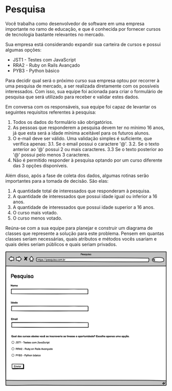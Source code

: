 # Pesquisa

Você trabalha como desenvolvedor de software em uma empresa importante no ramo de educação, e que é conhecida por fornecer cursos de tecnologia bastante relevantes no mercado. 

Sua empresa está considerando expandir sua carteira de cursos e possui algumas opções:

- JST1 - Testes com JavaScript
- RRA2 - Ruby on Rails Avançado
- PYB3 - Python básico

Para decidir qual será o próximo curso sua empresa optou por recorrer à uma pesquisa de mercado, a ser realizada diretamente com os possíveis interessados. Com isso, sua equipe foi acionada para criar o formulário de pesquisa que será utilizado para receber e validar estes dados.

Em conversa com os responsáveis, sua equipe foi capaz de levantar os seguintes requisitos referentes à pesquisa:

1. Todos os dados do formulário são obrigatórios.
2. As pessoas que responderem a pesquisa devem ter no mínimo 16 anos, já que esta será a idade mínima aceitável para os futuros alunos.
3. O e-mail deve ser válido. Uma validação simples é suficiente, que verifica apenas:
   3.1. Se o email possui o caractere '@'.
   3.2. Se o texto anterior ao '@' possui 2 ou mais caracteres.
   3.3 Se o texto posterior ao '@' possui pelo menos 3 caracteres.
4. Não é permitido responder à pesquisa optando por um curso diferente das 3 opções disponíveis.

Além disso, após a fase de coleta dos dados, algumas rotinas serão importantes para a tomada de decisão. São elas:

1. A quantidade total de interessados que responderam à pesquisa.
2. A quantidade de interessados que possui idade igual ou inferior a 16 anos.
3. A quantidade de interessados que possui idade superior a 16 anos.
4. O curso mais votado.
5. O curso menos votado.

Reúna-se com a sua equipe para planejar e construir um diagrama de classes que represente a solução para este problema. Pensem em quantas classes seriam necessárias, quais atributos e métodos vocês usariam e quais deles seriam públicos e quais seriam privados.

![](./pesquisa.png)